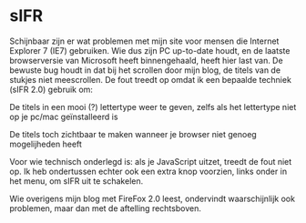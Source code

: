 # sIFR

Schijnbaar zijn er wat problemen met mijn site voor mensen die Internet Explorer 7 (IE7) gebruiken. Wie dus zijn PC up-to-date houdt, en de laatste browserversie van Microsoft heeft binnengehaald, heeft hier last van. De bewuste bug houdt in dat bij het scrollen door mijn blog, de titels van de stukjes niet meescrollen. De fout treedt op omdat ik een bepaalde techniek (sIFR 2.0) gebruik om:

De titels in een mooi (?) lettertype weer te geven, zelfs als het lettertype niet op je pc/mac geïnstalleerd is

De titels toch zichtbaar te maken wanneer je browser niet genoeg mogelijheden heeft



Voor wie technisch onderlegd is: als je JavaScript uitzet, treedt de fout niet op. Ik heb ondertussen echter ook een extra knop voorzien, links onder in het menu, om sIFR uit te schakelen.

Wie overigens mijn blog met FireFox 2.0 leest, ondervindt waarschijnlijk ook problemen, maar dan met de aftelling rechtsboven.